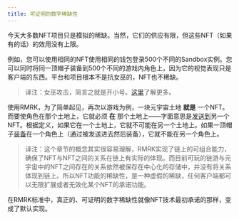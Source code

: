 ```yaml
---
title: 可证明的数字稀缺性
---
```


今天大多数NFT项目只是模拟的稀缺。当然，它们的供应有限，但这些NFT（如果有的话）的效用没有上限。

例如，您可以使用相同的NFT使用相同的钱包登录500个不同的Sandbox实例。您可以同时将同一顶帽子装备到500个不同的游戏内角色上，因为它的视觉表现只是客户端的东西。平台和项目根本不是抗女巫的，NFT也不稀缺。

> 译注：女巫攻击，简言之就是开小号。[这里](https://academy.binance.com/zh/articles/sybil-attacks-explained)了解更多。

使用RMRK，为了简单起见，再次以游戏为例，一块元宇宙土地 **就是** 一个NFT。而要使角色在那个土地上，它就必须 **在** 那个土地上——字面意思是[发送到](/lego1-nested)另一个 NFT。根据定义，如果它在一个土地上，它就不可能在另一个土地上。如果一顶帽子[装备](/lego25-equippable)在一个角色上（通过被发送进去然后装备），它就不能在另一个角色上。

> 译注：这个章节的概念其实很容易理解，RMRK实现了链上的可组合能力，确保了NFT与NFT之间的关系在链上有实际的体现。而目前可玩的链游与元宇宙中的NFT之间存在的关系依然被保存在中心化的存储中，并没有将关系体现到链上。所以NFT功能的稀缺性，是一种虚假的稀缺，任何客户端都可以无限扩展或者无效化某个NFT的承诺功能。

在RMRK标准中，真正的、可证明的数字稀缺性就像NFT技术最初承诺的那样，变成了默认实现。